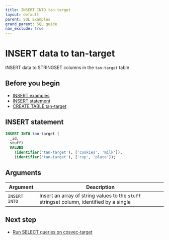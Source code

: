```yaml
---
title: INSERT INTO tan-target
layout: default
parent: SQL Examples
grand_parent: SQL guide
nav_exclude: true
---
```


# INSERT data to tan-target

INSERT data to STRINGSET columns in the `tan-target` table

## Before you begin
* [INSERT examples](/docs/sql-guide/examples/sql-eg-insert/sql-eg-insert-home#insert-statements)
* [INSERT statement](/docs/sql-guide/statements/statement-insert)
* [CREATE TABLE tan-target](/docs/sql-guide/examples/sql-eg-table/sql-eg-table-create-tan-target)

## INSERT statement

```sql
INSERT INTO tan-target (
  _id,
  stuff)
  VALUES
    (identifier('tan-target'), ['cookies', 'milk']),
    (identifier('tan-target'), ['cup', 'plate']);
```

## Arguments

| Argument | Description |
|---|---|
| `INSERT INTO` | Insert an array of string values to the `stuff` stringset column, identified by a single  |


## Next step

* [Run SELECT queries on cosvec-target](/docs/sql-guide/examples/sql-eg-select/sql-eg-select-from-cosvec-target)
